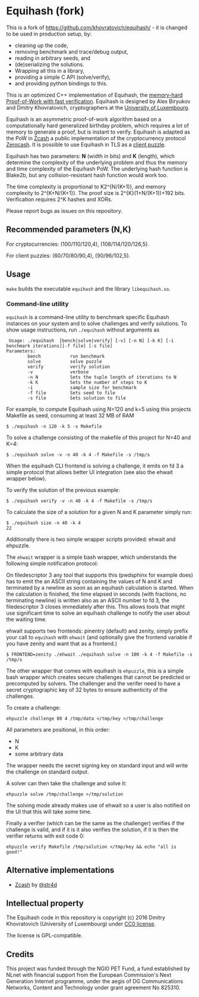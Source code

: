 # Equihash (fork)

This is a fork of https://github.com/khovratovich/equihash/ - it is changed to be used in production setup, by:
   - cleaning up the code,
   - removing benchmark and trace/debug output,
   - reading in arbitrary seeds, and
   - (de)serializing the solutions.
   - Wrapping all this in a library,
   - providing a simple C API (solve/verify),
   - and providing python bindings to this.

This is an optimized C++ implementation of Equihash, the [memory-hard Proof-of-Work
 with fast verification](https://www.internetsociety.org/sites/default/files/blogs-media/equihash-asymmetric-proof-of-work-based-generalized-birthday-problem.pdf). Equihash is designed by Alex Biryukov and Dmitry Khovratovich, cryptographers at the [University of Luxembourg](https://www.cryptolux.org/index.php/Home).

Equihash is an asymmetric proof-of-work algorithm based on a computationally
hard generalized birthday problem, which requires a lot of memory to generate
a proof, but is instant
to verify. Equihash is adapted as the PoW in [Zcash](https://z.cash/) a public implementation
of the cryptocurrency protocol [Zerocash](http://zerocash-project.org/paper). It is possible to use Equihash in TLS as a [client puzzle](https://tools.ietf.org/html/draft-nygren-tls-client-puzzles-00).

Equihash has two parameters: **N** (width in bits) and **K** (length), which determine the complexity
of the underlying problem and thus the memory and time complexity of the Equihash PoW. The underlying hash function is Blake2b, but any collision-resistant hash function would work too.

The time complexity is proportional to K2^{N/(K+1)}, and memory complexity to 2^{K+N/(K+1)}. The proof size is 2^{K}(1+N/(K+1))+192 bits. Verification requires 2^K hashes and XORs.

Please report bugs as issues on this repository.

## Recommended parameters (N,K)

For cryptocurrencies: (100/110/120,4), (108/114/120/126,5).

For client puzzles: (60/70/80/90,4), (90/96/102,5).

## Usage

`make` builds the executable `equihash` and the library `libequihash.so`.

### Command-line utility

`equihash` is a command-line utility to benchmark specific Equihash instances
on your system and to solve challenges and verify solutions. To show usage instructions, run
`./equihash` without arguments as

```
 Usage: ./equihash  [bench|solve|verify] [-v] [-n N] [-k K] [-i benchmark iterations][-f file] [-s file]
Parameters:
        bench           run benchmark
        solve           solve puzzle
        verify          verify solution
        -v              verbose
        -n N            Sets the tuple length of iterations to N
        -k K            Sets the number of steps to K
        -i              sample size for benchmark
        -f file         Sets seed to file
        -s file         Sets solution to file
```

For example, to compute Equihash using N=120 and k=5 using this
projects Makefile as seed, consuming at least 32 MB of RAM

```
$ ./equihash -n 120 -k 5 -s Makefile
```

To solve a challenge consisting of the makefile of this project for
N=40 and K=4:

```
$ ./equihash solve -v -n 40 -k 4 -f Makefile -s /tmp/s
```

When the equihash CLI frontend is solving a challenge, it emits on fd
3 a simple protocol that allows better UI integration (see also the
ehwait wrapper below).

To verify the solution of the previous example:
```
$ ./equihash verify -v -n 40 -k 4 -f Makefile -s /tmp/s
```

To calculate the size of a solution for a given N and K parameter simply run:
```
$ ./equihash size -n 40 -k 4
22
```

Additionally there is two simple wrapper scripts provided: ehwait and ehpuzzle.

The `ehwait` wrapper is a simple bash wrapper, which understands the
following simple notification protocol:

On filedescriptor 3 any tool that supports this (pwdsphinx for example
does) has to emit the an ASCII string containing the values of N and K
and terminated by a newline as soon as an equihash calculation is
started. When the calculation is finished, the time elapsed in seconds
(with fractions, no terminating newline) is written also as an ASCII
number to fd 3, the filedescriptor 3 closes immediately after
this. This allows tools that might use significant time to solve an
equihash challenge to notify the user about the waiting time.

ehwait supports two frontends: pinentry (default) and zenity, simply
prefix your call to `equihash` with `ehwait` (and optionally give the
frontend variable if you have zenity and want that as a frontend.)

```
$ FRONTEND=zenity ./ehwait ./equihash solve -n 100 -k 4 -f Makefile -s /tmp/s
```

The other wrapper that comes with equihash is `ehpuzzle`, this is a
simple bash wrapper which creates secure challenges that cannot be
predicted or precomputed by solvers. The challenger and the verifer
need to have a secret cryptographic key of 32 bytes to ensure
authenticity of the challenges.

To create a challenge:
```
ehpuzzle challenge 80 4 /tmp/data </tmp/key >/tmp/challenge
```
All parameters are positional, in this order:
 - N
 - K
 - some arbitrary data

The wrapper needs the secret signing key on standard input and will
write the challenge on standard output.

A solver can then take the challenge and solve it:
```
ehpuzzle solve /tmp/challenge >/tmp/solution
```

The solving mode already makes use of ehwait so a user is also
notified on the UI that this will take some time.

Finally a verifier (which can be the same as the challenger) verifies
if the challenge is valid, and if it is it also verifies the solution,
if it is then the verifier returns with exit code 0:

```
ehpuzzle verify Makefile /tmp/solution </tmp/key && echo "all is good!"
```

## Alternative implementations


* [Zcash](https://github.com/zcash/zcash/) by
  [@str4d](https://github.com/str4d)

## Intellectual property

The Equihash code in this
repository is copyright (c) 2016 Dmitry Khovratovich (University of Luxembourg)  under
[CC0 license](https://creativecommons.org/about/cc0).

The license is GPL-compatible.

## Credits

This project was funded through the NGI0 PET Fund, a fund established
by NLnet with financial support from the European Commission's Next
Generation Internet programme, under the aegis of DG Communications
Networks, Content and Technology under grant agreement No 825310.
